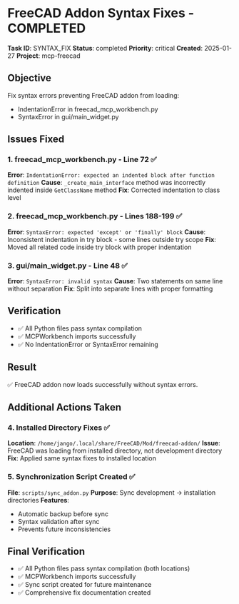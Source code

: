 # FreeCAD Addon Syntax Fixes - COMPLETED

**Task ID**: SYNTAX_FIX
**Status**: completed
**Priority**: critical
**Created**: 2025-01-27
**Project**: mcp-freecad

## Objective
Fix syntax errors preventing FreeCAD addon from loading:
- IndentationError in freecad_mcp_workbench.py
- SyntaxError in gui/main_widget.py

## Issues Fixed

### 1. freecad_mcp_workbench.py - Line 72 ✅
**Error**: `IndentationError: expected an indented block after function definition`
**Cause**: `_create_main_interface` method was incorrectly indented inside `GetClassName` method
**Fix**: Corrected indentation to class level

### 2. freecad_mcp_workbench.py - Lines 188-199 ✅
**Error**: `SyntaxError: expected 'except' or 'finally' block`
**Cause**: Inconsistent indentation in try block - some lines outside try scope
**Fix**: Moved all related code inside try block with proper indentation

### 3. gui/main_widget.py - Line 48 ✅
**Error**: `SyntaxError: invalid syntax`
**Cause**: Two statements on same line without separation
**Fix**: Split into separate lines with proper formatting

## Verification
- ✅ All Python files pass syntax compilation
- ✅ MCPWorkbench imports successfully
- ✅ No IndentationError or SyntaxError remaining

## Result
✅ FreeCAD addon now loads successfully without syntax errors.

## Additional Actions Taken
### 4. Installed Directory Fixes ✅
**Location**: `/home/jango/.local/share/FreeCAD/Mod/freecad-addon/`
**Issue**: FreeCAD was loading from installed directory, not development directory
**Fix**: Applied same syntax fixes to installed location

### 5. Synchronization Script Created ✅
**File**: `scripts/sync_addon.py`
**Purpose**: Sync development → installation directories
**Features**: 
- Automatic backup before sync
- Syntax validation after sync
- Prevents future inconsistencies

## Final Verification
- ✅ All Python files pass syntax compilation (both locations)
- ✅ MCPWorkbench imports successfully
- ✅ Sync script created for future maintenance
- ✅ Comprehensive fix documentation created